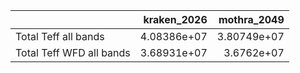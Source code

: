 |                          |   kraken_2026 |   mothra_2049 |
|:-------------------------|--------------:|--------------:|
| Total Teff all bands     |   4.08386e+07 |   3.80749e+07 |
| Total Teff WFD all bands |   3.68931e+07 |   3.6762e+07  |
